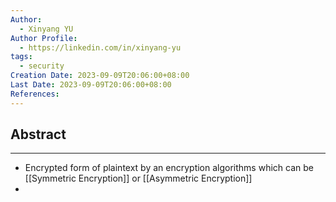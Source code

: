 ```yaml
---
Author:
  - Xinyang YU
Author Profile:
  - https://linkedin.com/in/xinyang-yu
tags:
  - security
Creation Date: 2023-09-09T20:06:00+08:00
Last Date: 2023-09-09T20:06:00+08:00
References:
---
```

## Abstract
---
- Encrypted form of plaintext by an encryption algorithms which can be [[Symmetric Encryption]] or [[Asymmetric Encryption]]
- 